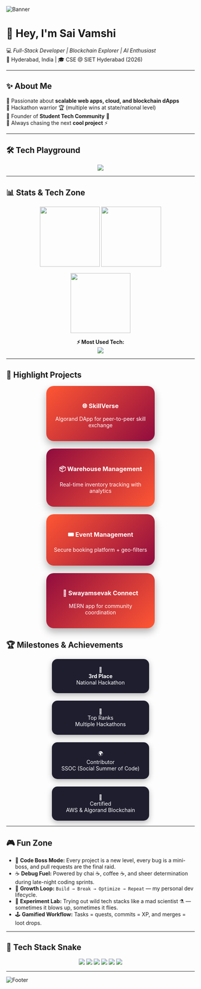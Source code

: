 <!-- Profile Banner -->
![Banner](https://capsule-render.vercel.app/api?type=waving&color=0:FF5733,100:900C3F&height=200&section=header&text=Palamuri%20Sai%20Vamshi%20🚀&fontSize=35&fontColor=ffffff&animation=fadeIn&fontAlignY=35)

# 👋 Hey, I'm Sai Vamshi  

💻 *Full-Stack Developer | Blockchain Explorer | AI Enthusiast*  
📍 Hyderabad, India | 🎓 CSE @ SIET Hyderabad (2026)  

---

## ✨ About Me  
🔹 Passionate about **scalable web apps, cloud, and blockchain dApps**  
🔹 Hackathon warrior 🏆 (multiple wins at state/national level)  
🔹 Founder of **Student Tech Community** 🚀  
🔹 Always chasing the next **cool project** ⚡  

---

## 🛠️ Tech Playground  
<p align="center">
  <img src="https://skillicons.dev/icons?i=js,react,nodejs,express,mongodb,nextjs,java,python,c,php,angular,bootstrap,html,css,mysql,aws,firebase,git,github" />
</p>

---

## 📊 Stats & Tech Zone

<p align="center">
  <!-- GitHub Stats -->
  <img src="https://github-readme-stats.vercel.app/api?username=saivamshi4121&show_icons=true&theme=tokyonight" height="160"/>
  <img src="https://github-readme-streak-stats.herokuapp.com/?user=saivamshi4121&theme=tokyonight" height="160"/>
</p>

<p align="center">
  <!-- Top Languages -->
  <img src="https://github-readme-stats.vercel.app/api/top-langs/?username=saivamshi4121&layout=compact&theme=tokyonight" height="160"/>
</p>

<p align="center">
  <!-- Custom Tech Stack -->
  <b>⚡ Most Used Tech:</b><br>
  <img src="https://skillicons.dev/icons?i=react,nodejs,express,mongodb,nextjs,js" />
</p>



---


## 🚀 Highlight Projects

<div align="center" style="display:flex; gap:20px; flex-wrap:wrap; justify-content:center;"> <!-- Card 1 --> <div style="background:linear-gradient(135deg,#FF5733,#900C3F); border-radius:20px; width:250px; padding:20px; color:white; box-shadow:0 10px 20px rgba(0,0,0,0.3); transition: transform 0.3s; text-align:center;"> <h3>🌐 SkillVerse</h3> <p style="font-size:14px;">Algorand DApp for peer-to-peer skill exchange</p> </div> <!-- Card 2 --> <div style="background:linear-gradient(135deg,#900C3F,#FF5733); border-radius:20px; width:250px; padding:20px; color:white; box-shadow:0 10px 20px rgba(0,0,0,0.3); transition: transform 0.3s; text-align:center;"> <h3>📦 Warehouse Management</h3> <p style="font-size:14px;">Real-time inventory tracking with analytics</p> </div> <!-- Card 3 --> <div style="background:linear-gradient(135deg,#FF5733,#900C3F); border-radius:20px; width:250px; padding:20px; color:white; box-shadow:0 10px 20px rgba(0,0,0,0.3); transition: transform 0.3s; text-align:center;"> <h3>🎟️ Event Management</h3> <p style="font-size:14px;">Secure booking platform + geo-filters</p> </div> <!-- Card 4 --> <div style="background:linear-gradient(135deg,#900C3F,#FF5733); border-radius:20px; width:250px; padding:20px; color:white; box-shadow:0 10px 20px rgba(0,0,0,0.3); transition: transform 0.3s; text-align:center;"> <h3>🤝 Swayamsevak Connect</h3> <p style="font-size:14px;">MERN app for community coordination</p> </div> </div>

## 🏆 Milestones & Achievements  
<div align="center" style="display:flex; gap:20px; flex-wrap:wrap; justify-content:center;"> <div style="background:#1E1E2F; color:#fff; padding:20px; border-radius:15px; width:220px; text-align:center; box-shadow:0 5px 15px rgba(0,0,0,0.3);"> 🥉<br> <b>3rd Place</b><br> National Hackathon </div> <div style="background:#1E1E2F; color:#fff; padding:20px; border-radius:15px; width:220px; text-align:center; box-shadow:0 5px 15px rgba(0,0,0,0.3);"> 🏅<br> Top Ranks<br> Multiple Hackathons </div> <div style="background:#1E1E2F; color:#fff; padding:20px; border-radius:15px; width:220px; text-align:center; box-shadow:0 5px 15px rgba(0,0,0,0.3);"> 🌍<br> Contributor<br> SSOC (Social Summer of Code) </div> <div style="background:#1E1E2F; color:#fff; padding:20px; border-radius:15px; width:220px; text-align:center; box-shadow:0 5px 15px rgba(0,0,0,0.3);"> 📜<br> Certified<br> AWS & Algorand Blockchain </div> </div>

---

## 🎮 Fun Zone

- 🎯 **Code Boss Mode:** Every project is a new level, every bug is a mini-boss, and pull requests are the final raid.  
- ☕ **Debug Fuel:** Powered by chai ☕, coffee ☕, and sheer determination during late-night coding sprints.  
- 🌱 **Growth Loop:** `Build → Break → Optimize → Repeat` — my personal dev lifecycle.  
- 🚀 **Experiment Lab:** Trying out wild tech stacks like a mad scientist ⚗️ — sometimes it blows up, sometimes it flies.  
- 🕹️ **Gamified Workflow:** Tasks = quests, commits = XP, and merges = loot drops.  


---

## 🐍 Tech Stack Snake

<p align="center">
  <img src="https://img.shields.io/badge/React-61DAFB?style=for-the-badge&logo=react&logoColor=white"/>
  <img src="https://img.shields.io/badge/Node.js-339933?style=for-the-badge&logo=node.js&logoColor=white"/>
  <img src="https://img.shields.io/badge/Express.js-000000?style=for-the-badge&logo=express&logoColor=white"/>
  <img src="https://img.shields.io/badge/MongoDB-47A248?style=for-the-badge&logo=mongodb&logoColor=white"/>
  <img src="https://img.shields.io/badge/Next.js-000000?style=for-the-badge&logo=next.js&logoColor=white"/>
  <img src="https://img.shields.io/badge/JavaScript-F7DF1E?style=for-the-badge&logo=javascript&logoColor=black"/>
</p>


---

<!-- Footer Banner -->
![Footer](https://capsule-render.vercel.app/api?type=waving&color=0:900C3F,100:FF5733&height=120&section=footer)
